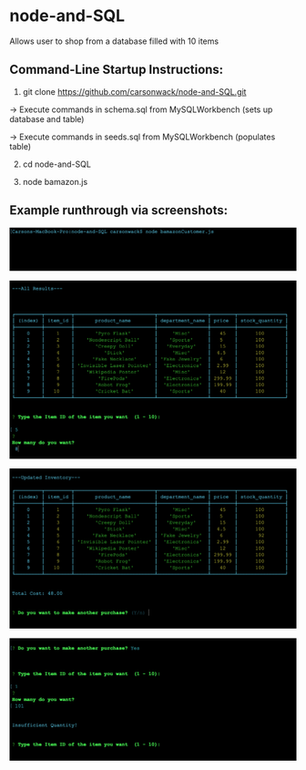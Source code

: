 # node-and-SQL

Allows user to shop from a database filled with 10 items

Command-Line Startup Instructions:
----------------------------------



1. git clone https://github.com/carsonwack/node-and-SQL.git

-> Execute commands in schema.sql from MySQLWorkbench (sets up database and table)

-> Execute commands in seeds.sql from MySQLWorkbench (populates table)

2. cd node-and-SQL

3. node bamazon.js


Example runthrough via screenshots:
-----------------------------------

![Alt text](./images/1.png?raw=true "First Screenshot")


![Alt text](./images/2.png?raw=true "Second Screenshot")


![Alt text](./images/3.png?raw=true "Third Screenshot")


![Alt text](./images/4.png?raw=true "Fourth Screenshot")
